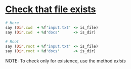 [1]: http://rosettacode.org/wiki/Check_that_file_exists

# [Check that file exists][1]

```ruby
# Here
say (Dir.cwd  + %f'input.txt' -> is_file)
say (Dir.cwd  + %d'docs'      -> is_dir)
 
# Root
say (Dir.root + %f'input.txt' -> is_file)
say (Dir.root + %d'docs'      -> is_dir)
```


NOTE: To check only for existence, use the method _exists_
